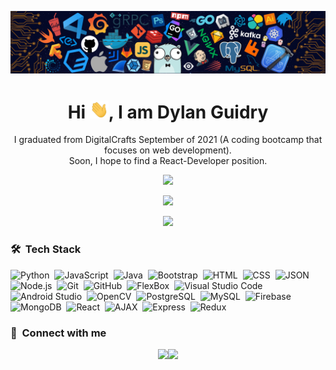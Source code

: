 <p align="center"><img src="https://raw.githubusercontent.com/KevinPatel04/KevinPatel04/master/header.png"></p>

<h1 align="center">Hi <img src="https://raw.githubusercontent.com/KevinPatel04/KevinPatel04/master/Hi.gif" width="30px">, I am Dylan Guidry </h1>

<p align="center" width="150px"> I graduated from DigitalCrafts September of 2021 (A coding bootcamp that focuses on web development). <br>Soon, I hope to find a React-Developer position.</p>


<p align="center"><img src="https://github-readme-stats.vercel.app/api/top-langs/?username=DylanGuidry&layout=compact&hide=TSQL&theme=swift"></p>
<p align="center" ><img src="https://github-readme-stats.vercel.app/api?username=DylanGuidry&count_private=true&show_icons=true&&theme=swift&include_all_commits=true" width="400"></p> 
<p align="center" ><img src="https://github-readme-streak-stats.herokuapp.com?user=DylanGuidry&theme=swift"></p>

### 🛠 &nbsp;Tech Stack

![Python](https://img.shields.io/badge/-Python-05122A?style=flat&logo=python)&nbsp;
![JavaScript](https://img.shields.io/badge/-JavaScript-05122A?style=flat&logo=javascript)&nbsp;
![Java](https://img.shields.io/badge/-Java-05122A?style=flat&logo=Java&logoColor=FFA518)&nbsp;
![Bootstrap](https://img.shields.io/badge/-Bootstrap-05122A?style=flat&logo=bootstrap&logoColor=563D7C)&nbsp;
![HTML](https://img.shields.io/badge/-HTML-05122A?style=flat&logo=HTML5)&nbsp;
![CSS](https://img.shields.io/badge/-CSS-05122A?style=flat&logo=CSS3&logoColor=1572B6)&nbsp;
![JSON](https://img.shields.io/badge/-JSON-05122A?style=flat&logo=json&logoColor=000000)&nbsp;
![Node.js](https://img.shields.io/badge/-Node.js-05122A?style=flat&logo=node.js&logoColor=339933)&nbsp;
![Git](https://img.shields.io/badge/-Git-05122A?style=flat&logo=git)&nbsp;
![GitHub](https://img.shields.io/badge/-GitHub-05122A?style=flat&logo=github)&nbsp;
![FlexBox](https://img.shields.io/badge/-FlexBox-05122A?style=flat&logo=flexbox&logoColor=FFCA28)&nbsp;
![Visual Studio Code](https://img.shields.io/badge/-Visual%20Studio%20Code-05122A?style=flat&logo=visual-studio-code&logoColor=007ACC)&nbsp;
![Android Studio](https://img.shields.io/badge/-Android%20Studio-05122A?style=flat&logo=android-studio&logoColor=3DDC84)&nbsp;
![OpenCV](https://img.shields.io/badge/-OpenCV-05122A?style=flat&logo=opencv&logoColor=5C3EE8)&nbsp;
![PostgreSQL](https://img.shields.io/badge/-PostgreSQL-05122A?style=flat&logo=postgresql&logoColor=336791)&nbsp;
![MySQL](https://img.shields.io/badge/-MySQL-05122A?style=flat&logo=mysql&logoColor=4479A1)&nbsp;
![Firebase](https://img.shields.io/badge/-Firebase-05122A?style=flat&logo=firebase&logoColor=FFCA28)&nbsp;
![MongoDB](https://img.shields.io/badge/-MongoDB-05122A?style=flat&logo=mongodb&logoColor=FFCA28)&nbsp;
![React](https://img.shields.io/badge/-React-05122A?style=flat&logo=react&logoColor=FFCA28)&nbsp;
![AJAX](https://img.shields.io/badge/-AJAX-05122A?style=flat&logo=ajax&logoColor=FFCA28)&nbsp;
![Express](https://img.shields.io/badge/-Express-05122A?style=flat&logo=express&logoColor=FFCA28)&nbsp;
![Redux](https://img.shields.io/badge/-Redux-05122A?style=flat&logo=redux&logoColor=FFCA28)&nbsp;

### :link: &nbsp;Connect with me

<p align="center">
<a href="https://www.linkedin.com/in/dylan-guidry"><img src="https://img.shields.io/badge/-Dylan%20Guidry-FFFFFF?style=for-the-badge&logo=Linkedin&logoColor=black"/></a><a href="https://leetcode.com/DylanGuidry20/"><img src="https://img.shields.io/badge/-dylanguidry-FFA116?style=for-the-badge&logo=leetcode&logoColor=white"/></a>
</p>

